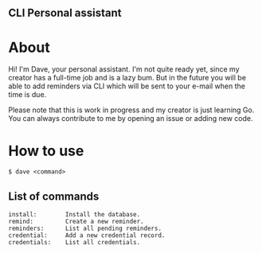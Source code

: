 ## CLI Personal assistant

# About
Hi! I'm Dave, your personal assistant. I'm not quite ready yet, since my creator has a full-time job and is a lazy bum. But in the future
you will be able to add reminders via CLI which will be sent to your e-mail when the time is due.

Please note that this is work in progress and my creator is just learning Go. You can always contribute to me by opening
an issue or adding new code.

# How to use

```shell
$ dave <command>
```
## List of commands

	install:        Install the database.
	remind:         Create a new reminder.
	reminders:      List all pending reminders.
	credential:     Add a new credential record.
	credentials:    List all credentials.


